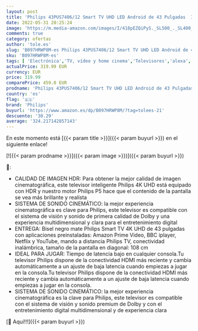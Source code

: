 ```yaml
---
layout: post
title: 'Philips 43PUS7406/12 Smart TV UHD LED Android de 43 Pulgadas  Imagen HDR Vibrante  Dolby Vision cinematográfico y Sonido Atmos  Compatible con Google Assistant y Alexa  Bisel Negro Mate'
date: 2022-05-31 20:25:24
image: 'https://m.media-amazon.com/images/I/418pEZQiPyS._SL500_._SL400_.jpg'
comments: true
category: ofertas
author: 'tole.es'
slug: 'B097HRWP8M-es Philips 43PUS7406/12 Smart TV UHD LED Android de 43...'
sku: 'B097HRWP8M-es'
tags: [ 'Electrónica','TV, vídeo y home cinema','Televisores','alexa','philips','🇪🇸', ]
actualPrice: 319.99 EUR
currency: EUR
price: 319.99
comparePrice: 459.0 EUR
prodname: 'Philips 43PUS7406/12 Smart TV UHD LED Android de 43 Pulgadas  Imagen HDR Vibrante  Dolby Vision cinematográfico y Sonido Atmos  Compatible con Google Assistant y Alexa  Bisel Negro Mate'
country: 'es'
flag: '🇪🇸'
brand: 'Philips'
buyurl: 'https://www.amazon.es/dp/B097HRWP8M/?tag=tolees-21'
descuento: '30.29'
average: '324.217142857143'
---
```


En este momento está [{{< param title >}}]({{< param buyurl >}}) en el siguiente enlace!

[![{{< param prodname >}}]({{< param image >}})]({{< param buyurl >}})

🔎:

- CALIDAD DE IMAGEN HDR: Para obtener la mejor calidad de imagen cinematográfica, este televisor inteligente Philips 4K UHD está equipado con HDR y nuestro motor Philips P5 hace que el contenido de la pantalla se vea más brillante y realista
- SISTEMA DE SONIDO CINEMÁTICO: la mejor experiencia cinematográfica es clave para Philips, este televisor es compatible con el sistema de visión y sonido de primera calidad de Dolby y una experiencia multidimensional y clara para el entretenimiento digital
- ENTREGA: Bisel negro mate Philips Smart TV 4K UHD de 43 pulgadas con aplicaciones preinstaladas: Amazon Prime Video, BBC iplayer, Netflix y YouTube, mando a distancia Philips TV, conectividad inalámbrica, tamaño de la pantalla en diagonal: 108 cm
- IDEAL PARA JUGAR: Tiempo de latencia bajo en cualquier consola.Tu televisor Philips dispone de la conectividad HDMI más reciente y cambia automáticamente a un ajuste de baja latencia cuando empiezas a jugar en la consola.Tu televisor Philips dispone de la conectividad HDMI más reciente y cambia automáticamente a un ajuste de baja latencia cuando empiezas a jugar en la consola.
- SISTEMA DE SONIDO CINEMÁTICO: la mejor experiencia cinematográfica es la clave para Philips, este televisor es compatible con el sistema de visión y sonido premium de Dolby y con el entretenimiento digital multidimensional y de experiencia clara

[🛒 Aquí!!!]({{< param buyurl >}})
